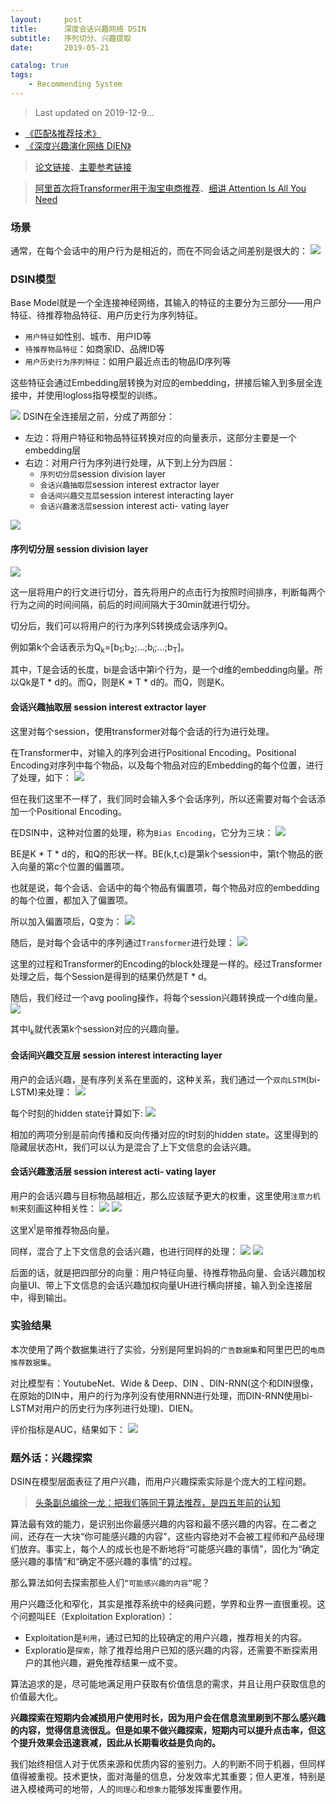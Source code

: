 ```yaml
---
layout:     post
title:      深度会话兴趣网络 DSIN
subtitle:   序列切分、兴趣提取
date:       2019-05-21

catalog: true
tags:
    - Recommending System
---
```



> Last updated on 2019-12-9...

- [《匹配&推荐技术》](https://coladrill.github.io/2018/08/06/%E5%8C%B9%E9%85%8D&%E6%8E%A8%E8%8D%90%E6%8A%80%E6%9C%AF/)
- [《深度兴趣演化网络 DIEN》](https://coladrill.github.io/2019/02/04/%E6%B7%B1%E5%BA%A6%E5%85%B4%E8%B6%A3%E6%BC%94%E5%8C%96%E7%BD%91%E7%BB%9C-DIEN/)

> [论文链接](https://arxiv.org/pdf/1905.06482.pdf)、[主要参考链接](https://mp.weixin.qq.com/s/mSv_FQPBmvQDE4jlwjl4lA)

> [阿里首次将Transformer用于淘宝电商推荐](https://mp.weixin.qq.com/s?__biz=MzU1NDA4NjU2MA==&mid=2247496660&idx=1&sn=cb2af41f41fbdc591304156b0940f0fc&chksm=fbea4a1bcc9dc30d5e9620fa70de17941c007b457568c71fcca3d1ce5f2c3e00e008ad7f23d0&mpshare=1&scene=23&srcid=0601BpmadhpUmJe0hP7Iqei7#rd)、[细讲 Attention Is All You Need](https://mp.weixin.qq.com/s/RLxWevVWHXgX-UcoxDS70w)


### 场景

通常，在每个会话中的用户行为是相近的，而在不同会话之间差别是很大的：
![](/img/post/20190521/1.png)

### DSIN模型

Base Model就是一个全连接神经网络，其输入的特征的主要分为三部分——用户特征、待推荐物品特征、用户历史行为序列特征。
- `用户特征`如性别、城市、用户ID等
- `待推荐物品特征`：如商家ID、品牌ID等
- `用户历史行为序列特征`：如用户最近点击的物品ID序列等

这些特征会通过Embedding层转换为对应的embedding，拼接后输入到多层全连接中，并使用logloss指导模型的训练。

![](/img/post/20190521/2.png)
DSIN在全连接层之前，分成了两部分：
- 左边：将用户特征和物品特征转换对应的向量表示，这部分主要是一个embedding层
- 右边：对用户行为序列进行处理，从下到上分为四层：
	- `序列切分层`session division layer
	- `会话兴趣抽取层`session interest extractor layer
	- `会话间兴趣交互层`session interest interacting layer
	- `会话兴趣激活层`session interest acti- vating layer

![](/img/post/20190521/3.png)

#### 序列切分层 session division layer

![](/img/post/20190521/4.png)

这一层将用户的行文进行切分，首先将用户的点击行为按照时间排序，判断每两个行为之间的时间间隔，前后的时间间隔大于30min就进行切分。

切分后，我们可以将用户的行为序列S转换成会话序列Q。

例如第k个会话表示为Q<sub>k</sub>=[b<sub>1</sub>;b<sub>2</sub>;...;b<sub>i</sub>;...;b<sub>T</sub>]。

其中，T是会话的长度，bi是会话中第i个行为，是一个d维的embedding向量。所以Qk是T * d的。而Q，则是K * T * d的。而Q，则是K。

#### 会话兴趣抽取层 session interest extractor layer

这里对每个session，使用transformer对每个会话的行为进行处理。

在Transformer中，对输入的序列会进行Positional Encoding。Positional Encoding对序列中每个物品，以及每个物品对应的Embedding的每个位置，进行了处理，如下：
![](/img/post/20190521/5.png)

但在我们这里不一样了，我们同时会输入多个会话序列，所以还需要对每个会话添加一个Positional Encoding。

在DSIN中，这种对位置的处理，称为`Bias Encoding`，它分为三块：
![](/img/post/20190521/6.png)

BE是K * T * d的，和Q的形状一样。BE(k,t,c)是第k个session中，第t个物品的嵌入向量的第c个位置的偏置项。

也就是说，每个会话、会话中的每个物品有偏置项，每个物品对应的embedding的每个位置，都加入了偏置项。

所以加入偏置项后，Q变为：
![](/img/post/20190521/7.png)

随后，是对每个会话中的序列通过`Transformer`进行处理：
![](/img/post/20190521/8.png)

这里的过程和Transformer的Encoding的block处理是一样的。经过Transformer处理之后，每个Session是得到的结果仍然是T * d。

随后，我们经过一个avg pooling操作，将每个session兴趣转换成一个d维向量。
![](/img/post/20190521/9.png)

其中I<sub>k</sub>就代表第k个session对应的兴趣向量。

#### 会话间兴趣交互层 session interest interacting layer

用户的会话兴趣，是有序列关系在里面的，这种关系，我们通过一个`双向LSTM`(bi-LSTM)来处理：
![](/img/post/20190521/10.png)

每个时刻的hidden state计算如下:
![](/img/post/20190521/11.png)

相加的两项分别是前向传播和反向传播对应的t时刻的hidden state。这里得到的隐藏层状态Ht，我们可以认为是混合了上下文信息的会话兴趣。

#### 会话兴趣激活层 session interest acti- vating layer

用户的会话兴趣与目标物品越相近，那么应该赋予更大的权重，这里使用`注意力机制`来刻画这种相关性：
![](/img/post/20190521/12.png)
![](/img/post/20190521/13.png)

这里X<sup>I</sup>是带推荐物品向量。

同样，混合了上下文信息的会话兴趣，也进行同样的处理：
![](/img/post/20190521/14.png)
![](/img/post/20190521/15.png)

后面的话，就是把四部分的向量：用户特征向量、待推荐物品向量、会话兴趣加权向量UI、带上下文信息的会话兴趣加权向量UH进行横向拼接，输入到全连接层中，得到输出。

### 实验结果

本次使用了两个数据集进行了实验，分别是阿里妈妈的`广告数据集`和阿里巴巴的`电商推荐数据集`。

对比模型有：YoutubeNet、Wide & Deep、DIN 、DIN-RNN(这个和DIN很像，在原始的DIN中，用户的行为序列没有使用RNN进行处理，而DIN-RNN使用bi-LSTM对用户的历史行为序列进行处理)、DIEN。

评价指标是AUC，结果如下：
![](/img/post/20190521/16.png)

### 题外话：兴趣探索

DSIN在模型层面表征了用户兴趣，而用户兴趣探索实际是个庞大的工程问题。

> [头条副总编徐一龙：把我们等同于算法推荐，是四五年前的认知](https://mp.weixin.qq.com/s?__biz=MzIzNzg5Njc2NQ==&mid=2247492422&idx=2&sn=5b08b3eeba8e31614b93961f9f0b7e70&chksm=e8c33614dfb4bf0271c3ed16a625d46b4acdaefb06dda009b09ec9cfa2bb33ef154c6383610f&mpshare=1&scene=23&srcid=&sharer_sharetime=1575900706786&sharer_shareid=cc983be31429dfbd5199d63f0d94b825#rd)

算法最有效的能力，是识别出你最感兴趣的内容和最不感兴趣的内容。在二者之间，还存在一大块“你可能感兴趣的内容”，这些内容绝对不会被工程师和产品经理们放弃。事实上，每个人的成长也是不断地将“可能感兴趣的事情”，固化为“确定感兴趣的事情”和“确定不感兴趣的事情”的过程。

那么算法如何去探索那些人们`“可能感兴趣的内容”`呢？

用户兴趣泛化和窄化，其实是推荐系统中的经典问题，学界和业界一直很重视。这个问题叫EE（Exploitation Exploration）：
- Exploitation是`利用`，通过已知的比较确定的用户兴趣，推荐相关的内容。
- Exploratio是`探索`，除了推荐给用户已知的感兴趣的内容，还需要不断探索用户的其他兴趣，避免推荐结果一成不变。

算法追求的是，尽可能地满足用户获取有价值信息的需求，并且让用户获取信息的价值最大化。

**兴趣探索在短期内会减损用户使用时长，因为用户会在信息流里刷到不那么感兴趣的内容，觉得信息流很乱。但是如果不做兴趣探索，短期内可以提升点击率，但这个提升效果会迅速衰减，因此从长期看收益是负向的。**

我们始终相信人对于优质来源和优质内容的鉴别力。人的判断不同于机器，但同样值得被重视。技术更快，面对海量的信息，分发效率尤其重要；但人更准，特别是进入模棱两可的地带，人的`同理心`和`想象力`能够发挥重要作用。
